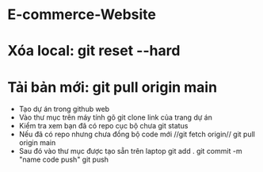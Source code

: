 # E-commerce-Website
# Xóa local: git reset --hard
# Tải bản mới: git pull origin main
- Tạo dự án trong github web
- Vào thư mục trên máy tính gõ
		git clone link của trang dự án
- Kiểm tra xem bạn đã có repo cục bộ chưa
		git status
- Nếu đã có repo nhưng chưa đồng bộ code mới
                //git fetch origin// 
                git pull origin main
- Sau đó vào thư mục được tạo sẵn trên laptop
		git add .
		git commit -m "name code push"
		git push
